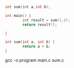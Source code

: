 
```c
int sum(int a,int b);

int main() {
        int result = sum(1,2);
        return result*2;

}
```

```c
int sum(int a, int b) {
        return a + b;
}
```

gcc -o program main.c sum.c
